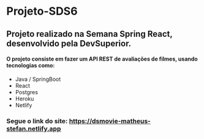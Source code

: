 # Projeto-SDS6

## Projeto realizado na Semana Spring React, desenvolvido pela DevSuperior.

#### O projeto consiste em fazer um API REST de avaliações de filmes, usando tecnologias como: 
- Java / SpringBoot
- React
- Postgres
- Heroku 
- Netlify

### Segue o link do site: https://dsmovie-matheus-stefan.netlify.app
